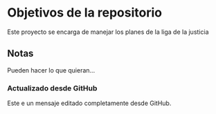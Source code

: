 # Objetivos de la repositorio
Este proyecto se encarga de manejar los planes de la liga de la justicia

## Notas
Pueden hacer lo que quieran...

### Actualizado desde GitHub
Este e un mensaje editado completamente desde GitHub.
